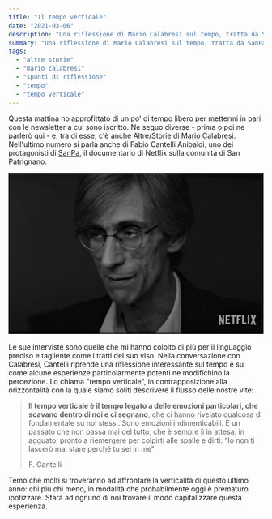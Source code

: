```yaml
---
title: "Il tempo verticale"
date: "2021-03-06"
description: "Una riflessione di Mario Calabresi sul tempo, tratta da SanPa, il documentario di Netflix sulla comunità di San Patrignano."
summary: "Una riflessione di Mario Calabresi sul tempo, tratta da SanPa, il documentario di Netflix sulla comunità di San Patrignano."
tags: 
  - "altre storie"
  - "mario calabresi"
  - "spunti di riflessione"
  - "tempo"
  - "tempo verticale"
---
```


Questa mattina ho approfittato di un po' di tempo libero per mettermi in pari con le newsletter a cui sono iscritto. Ne seguo diverse - prima o poi ne parlerò qui - e, tra di esse, c'è anche Altre/Storie di [Mario Calabresi](https://www.mariocalabresi.com/). Nell'ultimo numero si parla anche di Fabio Cantelli Anibaldi, uno dei protagonisti di [SanPa](https://www.netflix.com/title/81010965), il documentario di Netflix sulla comunità di San Patrignano.

![Fabio Cantelli Anibaldi](images/Cantelli.png "Fabio Cantelli Anibaldi")

Le sue interviste sono quelle che mi hanno colpito di più per il linguaggio preciso e tagliente come i tratti del suo viso. Nella conversazione con Calabresi, Cantelli riprende una riflessione interessante sul tempo e su come alcune esperienze particolarmente potenti ne modifichino la percezione. Lo chiama "tempo verticale", in contrapposizione alla orizzontalità con la quale siamo soliti descrivere il flusso delle nostre vite:

> **Il tempo verticale è il tempo legato a delle emozioni particolari, che scavano dentro di noi e ci segnano**, che ci hanno rivelato qualcosa di fondamentale su noi stessi. Sono emozioni indimenticabili. È un passato che non passa mai del tutto, che è sempre lì in attesa, in agguato, pronto a riemergere per colpirti alle spalle e dirti: “Io non ti lascerò mai stare perché tu sei in me".
> 
> F. Cantelli

Temo che molti si troveranno ad affrontare la verticalità di questo ultimo anno: chi più chi meno, in modalità che probabilmente oggi è prematuro ipotizzare. Starà ad ognuno di noi trovare il modo capitalizzare questa esperienza.
